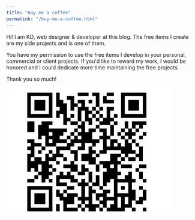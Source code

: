 ```yaml
---
title: "Buy me a coffee"
permalink: "/buy-me-a-coffee.html"
---
```


Hi! I am KD, web designer & developer at this blog. The free items I create are my side projects and is one of them.

You have my permission to use the free items I develop in your personal, commercial or client projects. If you'd like to reward my work, I would be honored and I could dedicate more time maintaining the free projects. 

Thank you so much!

   ![paywithme](/assets/images/paywithmeairtel.jpg)




